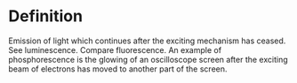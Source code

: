 # Definition

Emission of light which continues after the exciting mechanism has
ceased. See luminescence. Compare fluorescence. An example of
phosphorescence is the glowing of an oscilloscope screen after the
exciting beam of electrons has moved to another part of the screen.
